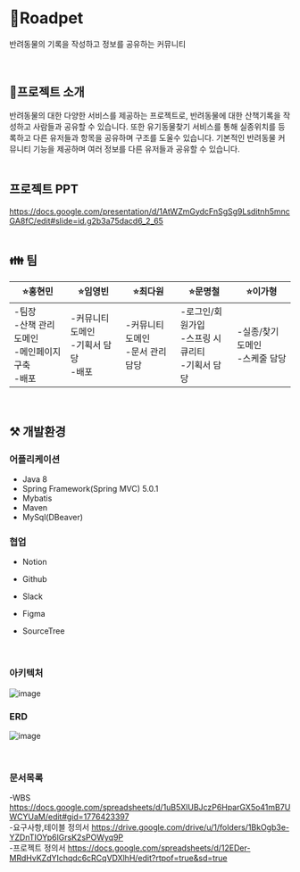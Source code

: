 # 🐶Roadpet
반려동물의 기록을 작성하고 정보를 공유하는 커뮤니티

<br>

## 🔎프로젝트 소개
반려동물의 대한 다양한 서비스를 제공하는 프로젝트로, 반려동물에 대한 산책기록을 작성하고 사람들과 공유할 수 있습니다.
또한 유기동물찾기 서비스를 통해 실종위치를 등록하고 다른 유저들과 항목을 공유하며 구조를 도울수 있습니다.
기본적인 반려동물 커뮤니티 기능을 제공하며 여러 정보를 다른 유저들과 공유할 수 있습니다.
<br><br>
## 프로젝트 PPT 
 https://docs.google.com/presentation/d/1AtWZmGydcFnSgSg9Lsditnh5mncGA8fC/edit#slide=id.g2b3a75dacd6_2_65
<br>
<br>
## 👪 팀

|⭐홍현민|⭐임영빈|⭐최다원|⭐문명철|⭐이가형|
|------|-----|-----|-----|-----|
|-팀장<br> -산책 관리 도메인<br> -메인페이지 구축<br> -배포<br> |-커뮤니티 도메인<br> -기획서 담당<br> -배포<br>|-커뮤니티 도메인<br> -문서 관리 담당|-로그인/회원가입<br> -스프링 시큐리티<br> -기획서 담당<br>|-실종/찾기 도메인<br> -스케줄 담당|


<br>

## ⚒ 개발환경

### 어플리케이션
- Java 8
- Spring Framework(Spring MVC) 5.0.1
- Mybatis
- Maven
- MySql(DBeaver)


### 협업
- Notion
- Github
- Slack
- Figma
- SourceTree

  <br>

### 아키텍처
![image](https://github.com/HungryHyunmin/roadpet-Spring/assets/139208998/b805c678-ce17-40e3-884b-d5f86ec53c23)


### ERD
![image](https://github.com/HungryHyunmin/roadpet-Spring/assets/139208998/17fd5528-ead8-489e-bf27-4fdcb9b4230d)

<br>

### 문서목록

-WBS https://docs.google.com/spreadsheets/d/1uB5XlUBJczP6HparGX5o41mB7UWCYUaM/edit#gid=1776423397<br>
-요구사항,테이블 정의서 https://drive.google.com/drive/u/1/folders/1BkOgb3e-YZDnTIOYp6lGrsK2sPOWyq9P<br>
-프로젝트 정의서 https://docs.google.com/spreadsheets/d/12EDer-MRdHvKZdYIchqdc6cRCqVDXlhH/edit?rtpof=true&sd=true
<br>
<br>
<br>



